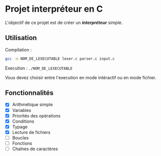 # Projet interpréteur en C

L'objectif de ce projet est de créer un ***interpréteur*** simple.

## Utilisation

Compilation :

```bash
gcc -o NOM_DE_LEXECUTABLE lexer.c parser.c input.c
```

Execution : ```./NOM_DE_LEXECUTABLE```

Vous devez choisir entre l'execution en mode intéractif ou en mode fichier.

## Fonctionnalités

- [x] Arithmétique simple
- [x] Variables
- [x] Priorités des opérations
- [x] Conditions
- [x] Typage
- [x] Lecture de fichiers
- [ ] Boucles
- [ ] Fonctions
- [ ] Chaînes de caractères

